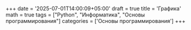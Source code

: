 +++
date = '2025-07-01T14:00:09+05:00'
draft = true
title = 'Графика'
math = true
tags = ["Python", "Информатика", "Основы программирования"]
categories = ['Основы программирования']
+++

<!--more-->
